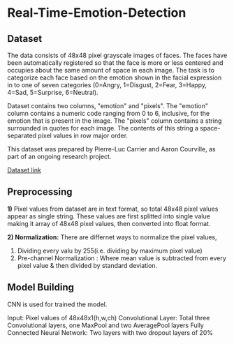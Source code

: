 # Real-Time-Emotion-Detection

## Dataset

The data consists of 48x48 pixel grayscale images of faces. The faces have been automatically registered so that the face is more or less centered and occupies about the same amount of space in each image. The task is to categorize each face based on the emotion shown in the facial expression in to one of seven categories (0=Angry, 1=Disgust, 2=Fear, 3=Happy, 4=Sad, 5=Surprise, 6=Neutral).  

Dataset contains two columns, "emotion" and "pixels". The "emotion" column contains a numeric code ranging from 0 to 6, inclusive, for the emotion that is present in the image. The "pixels" column contains a string surrounded in quotes for each image. The contents of this string a space-separated pixel values in row major order.

This dataset was prepared by Pierre-Luc Carrier and Aaron Courville, as part of an ongoing research project.

[Dataset link](https://www.kaggle.com/c/challenges-in-representation-learning-facial-expression-recognition-challenge/data)

## Preprocessing
**1)** Pixel values from dataset are in text format, so total 48x48 pixel values appear as single string.
These values are first splitted into single value making it array of 48x48 pixel values, then converted into float format.

**2) Normalization:**
There are differnet ways to normalize the pixel values,
1) Dividing every valu by 255(i.e. dividing by maximum pixel value)
2) Pre-channel Normalization : Where mean value is subtracted from every pixel value & then divided by standard deviation. 

## Model Building

CNN is used for trained the model.

Input: Pixel values of 48x48x1(h,w,ch)
Convolutional Layer: Total three Convolutional layers, one MaxPool and two AveragePool layers
Fully Connected Neural Network: Two layers with two dropout layers of 20%



